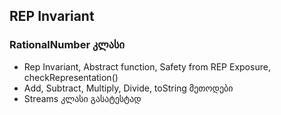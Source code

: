 ## REP Invariant 

### RationalNumber კლასი 
    
* Rep Invariant, Abstract function, Safety from REP Exposure, checkRepresentation()
* Add, Subtract, Multiply, Divide, toString მეთოდები
* Streams კლასი გასატესტად
